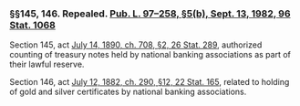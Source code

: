 ### §§145, 146. Repealed. [Pub. L. 97–258, §5(b), Sept. 13, 1982, 96 Stat. 1068](/statviewer.htm?volume=96&page=1068) ###

Section 145, act [July 14, 1890, ch. 708, §2, 26 Stat. 289](/statviewer.htm?volume=26&page=289), authorized counting of treasury notes held by national banking associations as part of their lawful reserve.

Section 146, act [July 12, 1882, ch. 290, §12, 22 Stat. 165](/statviewer.htm?volume=22&page=165), related to holding of gold and silver certificates by national banking associations.
